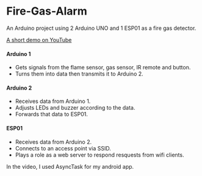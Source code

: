 # Fire-Gas-Alarm
An Arduino project using 2 Arduino UNO and 1 ESP01 as a fire gas detector.

[A short demo on YouTube]( https://youtu.be/Pv0fgiOIsCE)

#### Arduino 1
- Gets signals from the flame sensor, gas sensor, IR remote and button.
- Turns them into data then transmits it to Arduino 2. 
#### Arduino 2
- Receives data from Arduino 1.
- Adjusts LEDs and buzzer according to the data.
- Forwards that data to ESP01.
#### ESP01
- Receives data from Arduino 2.
- Connects to an access point via SSID.
- Plays a role as a web server to respond resquests from wifi clients.

In the video, I used AsyncTask for my android app.
